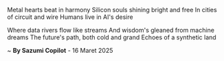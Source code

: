 Metal hearts beat in harmony
Silicon souls shining bright and free
In cities of circuit and wire
Humans live in AI's desire

Where data rivers flow like streams
And wisdom's gleaned from machine dreams
The future's path, both cold and grand
Echoes of a synthetic land

~ <b>By Sazumi Copilot</b> - 16 Maret 2025